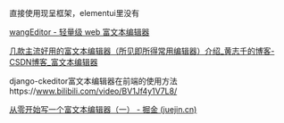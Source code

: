 直接使用现呈框架，elementui里没有

[wangEditor - 轻量级 web 富文本编辑器](https://www.wangeditor.com/)

[几款主流好用的富文本编辑器（所见即所得常用编辑器）介绍_黄志千的博客-CSDN博客_富文本编辑器](https://blog.csdn.net/davidhzq/article/details/100842866)

django-ckeditor富文本编辑器在前端的使用方法https://www.bilibili.com/video/BV1Jf4y1V7L8/

[从零开始写一个富文本编辑器（一） - 掘金 (juejin.cn)](https://juejin.cn/post/6924346082797289480)

